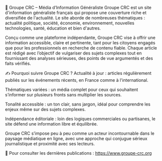 📰 Groupe CRC – Média d’Information Généraliste
Groupe CRC est un site d'information généraliste français qui propose une couverture riche et diversifiée de l'actualité. Le site aborde de nombreuses thématiques : actualité politique, société, économie, environnement, nouvelles technologies, santé, éducation et bien d'autres.

Conçu comme une plateforme indépendante, Groupe CRC vise à offrir une information accessible, claire et pertinente, tant pour les citoyens engagés que pour les professionnels en recherche de contenu fiable. Chaque article est rédigé avec l’objectif de vulgariser des sujets complexes tout en fournissant des analyses sérieuses, des points de vue argumentés et des faits vérifiés.

✍️ Pourquoi suivre Groupe CRC ?
Actualité à jour : articles régulièrement publiés sur les événements récents, en France comme à l'international.

Thématiques variées : un média complet pour ceux qui souhaitent s’informer sur plusieurs fronts sans multiplier les sources.

Tonalité accessible : un ton clair, sans jargon, idéal pour comprendre les enjeux même sur des sujets complexes.

Indépendance éditoriale : loin des logiques commerciales ou partisanes, le site défend une information libre et équilibrée.

Groupe CRC s’impose peu à peu comme un acteur incontournable dans le paysage médiatique en ligne, avec une approche qui conjugue sérieux journalistique et proximité avec ses lecteurs.

🔗 Pour consulter les dernières publications : https://www.groupe-crc.org
